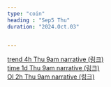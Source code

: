 ```yaml
---
type: "coin"
heading : "Sep5 Thu"
duration: "2024.Oct.03"


---
```

 



[trend 4h Thu 9am narrative (링크)](/todo/images/trend-2024-10-03-9AM.png)  
[time 1d Thu 9am narrative (링크)](/todo/images/time-2024-10-03-9AM.png)  
[OI 2h Thu 9am narrative (링크)](/todo/images/OI-2024-10-03-9AM.png)    



